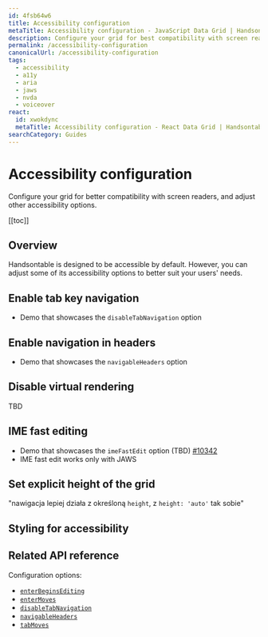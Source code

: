 ```yaml
---
id: 4fsb64w6
title: Accessibility configuration
metaTitle: Accessibility configuration - JavaScript Data Grid | Handsontable
description: Configure your grid for best compatibility with screen readers, and adjust other accessibility options.
permalink: /accessibility-configuration
canonicalUrl: /accessibility-configuration
tags:
  - accessibility
  - a11y
  - aria
  - jaws
  - nvda
  - voiceover
react:
  id: xwokdync
  metaTitle: Accessibility configuration - React Data Grid | Handsontable
searchCategory: Guides
---
```


# Accessibility configuration

Configure your grid for better compatibility with screen readers, and adjust other accessibility options.

[[toc]]

## Overview

Handsontable is designed to be accessible by default. However, you can adjust some of its accessibility options to better suit your users' needs.

## Enable tab key navigation

- Demo that showcases the `disableTabNavigation` option

## Enable navigation in headers

- Demo that showcases the `navigableHeaders` option

## Disable virtual rendering

TBD

## IME fast editing

- Demo that showcases the `imeFastEdit` option (TBD) [#10342](https://github.com/handsontable/handsontable/pull/10342)
- IME fast edit works only with JAWS

## Set explicit height of the grid

"nawigacja lepiej działa z określoną `height`, z `height: 'auto'` tak sobie"

## Styling for accessibility

## Related API reference

Configuration options:

- [`enterBeginsEditing`](@/api/options.md#enterbeginsediting)
- [`enterMoves`](@/api/options.md#entermoves)
- [`disableTabNavigation`](@/api/options.md#disabletabnavigation)
- [`navigableHeaders`](@/api/options.md#navigableheaders)
- [`tabMoves`](@/api/options.md#tabmoves)
